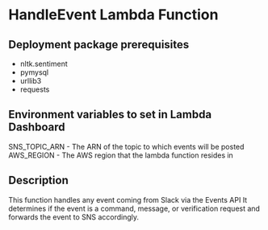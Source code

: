 # HandleEvent Lambda Function

## Deployment package prerequisites
* nltk.sentiment
* pymysql
* urllib3
* requests

## Environment variables to set in Lambda Dashboard
SNS_TOPIC_ARN - The ARN of the topic to which events will be posted
AWS_REGION - The AWS region that the lambda function resides in

## Description
This function handles any event coming from Slack via the Events API It determines if the event is a command, message, or verification request and forwards the event to SNS accordingly.